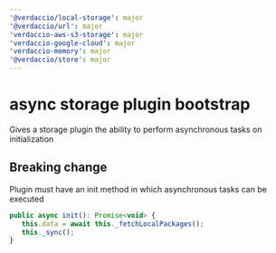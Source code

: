 ```yaml
---
'@verdaccio/local-storage': major
'@verdaccio/url': major
'verdaccio-aws-s3-storage': major
'verdaccio-google-cloud': major
'verdaccio-memory': major
'@verdaccio/store': major
---
```


# async storage plugin bootstrap

Gives a storage plugin the ability to perform asynchronous tasks on initialization

## Breaking change
 
Plugin must have an init method in which asynchronous tasks can be executed

```js
public async init(): Promise<void> {
   this.data = await this._fetchLocalPackages();
   this._sync();
}
```